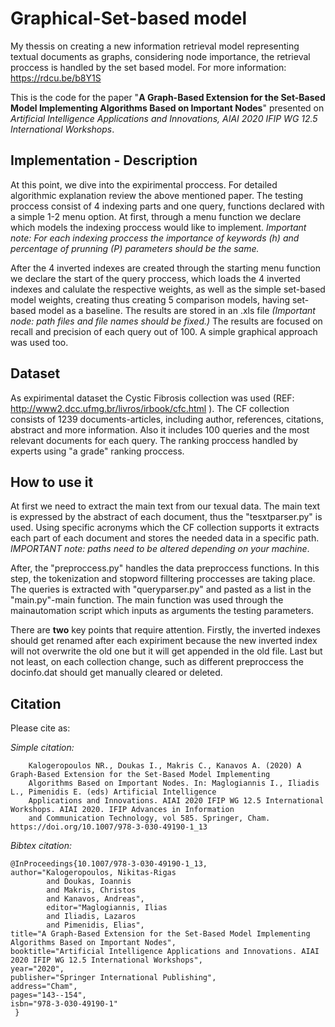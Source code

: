 # Graphical-Set-based model
My thessis on creating a new information retrieval model representing textual documents as graphs, considering node importance, the retrieval proccess is handled by the set based model. For more information:  https://rdcu.be/b8Y1S

This is the code for the paper "**A Graph-Based Extension for the Set-Based Model Implementing Algorithms Based on Important Nodes**" presented on _Artificial Intelligence Applications and Innovations, AIAI 2020 IFIP WG 12.5 International Workshops_.

## Implementation - Description

At this point, we dive into the expirimental proccess. For detailed algorithmic explanation review the above mentioned paper. The testing proccess consist of 4 indexing parts and one query, functions declared with a simple 1-2 menu option. At first, through a menu function we declare which models the indexing proccess would like to implement. _Important note: For each indexing proccess the importance of keywords (h) and percentage of prunning (P) parameters should be the same._ 

After the 4 inverted indexes are created through the starting menu function we declare the start of the query proccess, which loads the 4 inverted indexes and calulate the respective weights, as well as the simple set-based model weights, creating thus creating 5 comparison models, having set-based model as a baseline. The results are stored in an .xls file _(Important node: path files and file names should be fixed.)_ The results are focused on recall and precision of each query out of 100. A simple graphical approach was used too.        

## Dataset

As expirimental dataset the Cystic Fibrosis collection was used (REF: http://www2.dcc.ufmg.br/livros/irbook/cfc.html ). The CF collection consists of 1239 documents-articles, including author, references, citations, abstract and more information. Also it includes 100 queries and the most relevant documents for each query. The ranking proccess handled by experts using "a grade" ranking proccess.

## How to use it

At first we need to extract the main text from our texual data. The main text is expressed by the abstract of each document, thus the "tesxtparser.py" is used. Using specific acronyms which the CF collection supports it extracts each part of each document and stores the needed data in a specific path. _IMPORTANT note: paths need to be altered depending on your machine_.

After, the "preproccess.py" handles the data preproccess functions. In this step, the tokenization and stopword filltering  proccesses are taking place.
The queries is extracted with "queryparser.py" and pasted as a list in the "main.py"-main function. The main function was used through the mainautomation script which inputs as arguments the testing parameters. 

There are **two** key points that require attention. Firstly, the inverted indexes should get renamed after each expiriment because the new inverted index will not overwrite the old one but it will get appended in the old file. Last but not least, on each collection change, such as different preproccess the docinfo.dat should get manually cleared or deleted. 

## Citation

Please cite as:

_Simple citation:_

        Kalogeropoulos NR., Doukas I., Makris C., Kanavos A. (2020) A Graph-Based Extension for the Set-Based Model Implementing
        Algorithms Based on Important Nodes. In: Maglogiannis I., Iliadis L., Pimenidis E. (eds) Artificial Intelligence 
        Applications and Innovations. AIAI 2020 IFIP WG 12.5 International Workshops. AIAI 2020. IFIP Advances in Information
        and Communication Technology, vol 585. Springer, Cham. https://doi.org/10.1007/978-3-030-49190-1_13

_Bibtex citation:_

    @InProceedings{10.1007/978-3-030-49190-1_13,
    author="Kalogeropoulos, Nikitas-Rigas
            and Doukas, Ioannis
            and Makris, Christos
            and Kanavos, Andreas",
            editor="Maglogiannis, Ilias
            and Iliadis, Lazaros
            and Pimenidis, Elias",
    title="A Graph-Based Extension for the Set-Based Model Implementing Algorithms Based on Important Nodes",
    booktitle="Artificial Intelligence Applications and Innovations. AIAI 2020 IFIP WG 12.5 International Workshops",
    year="2020",
    publisher="Springer International Publishing",
    address="Cham",
    pages="143--154",
    isbn="978-3-030-49190-1"
     }



